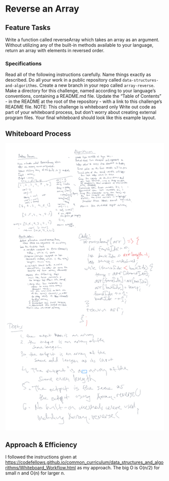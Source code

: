 # Reverse an Array
<!-- Description of the challenge -->
## Feature Tasks
Write a function called reverseArray which takes an array as an argument. Without utilizing any of the built-in methods available to your language, return an array with elements in reversed order.

### Specifications
Read all of the following instructions carefully.
Name things exactly as described.
Do all your work in a public repository called `data-structures-and-algorithms`.
Create a new branch in your repo called `array-reverse`.
Make a directory for this challenge, named according to your language’s conventions, containing a README.md file.
Update the “Table of Contents” - in the README at the root of the repository - with a link to this challenge’s README file.
NOTE: This challenge is whiteboard only
Write out code as part of your whiteboard process, but don’t worry about creating external program files.
Your final whiteboard should look like this example layout.

## Whiteboard Process
<!-- Embedded whiteboard image -->
![reverseArray-whiteboard](./reverse-array.png)

## Approach & Efficiency
<!-- What approach did you take? Discuss Why. What is the Big O space/time for this approach? -->
I followed the instructions given at https://codefellows.github.io/common_curriculum/data_structures_and_algorithms/Whiteboard_Workflow.html as my approach.  The big O is O(n/2) for small n and O(n) for larger n.